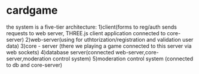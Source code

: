 # cardgame
the system is a five-tier architecture:
1)client(forms to reg/auth sends requests to web server, THREE.js client application connected to core-server)
2)web-server(using for uthtorization/registration and validation user data)
3)core - server (there we playing a game connected to this server via web sockets)
4)database server(connected web-server,core-server,moderation control system)
5)moderation control system (connected to db and core-server)
